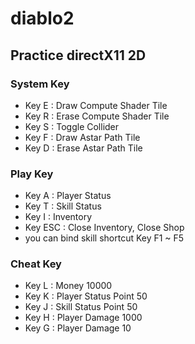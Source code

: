 # diablo2
## Practice directX11 2D
### System Key
- Key E : Draw Compute Shader Tile
- Key R : Erase Compute Shader Tile
- Key S : Toggle Collider
- Key F : Draw Astar Path Tile
- Key D : Erase Astar Path Tile
### Play Key
- Key A : Player Status
- Key T : Skill Status
- Key I : Inventory
- Key ESC : Close Inventory, Close Shop
- you can bind skill shortcut Key F1 ~ F5
### Cheat Key
- Key L : Money 10000
- Key K : Player Status Point 50
- Key J : Skill Status Point 50
- Key H : Player Damage 1000
- Key G : Player Damage 10

